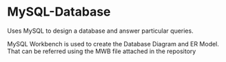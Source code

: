 # MySQL-Database
Uses MySQL to design a database and answer particular queries.

MySQL Workbench is used to create the Database Diagram and ER Model. That can be referred using the MWB file attached in the repository
